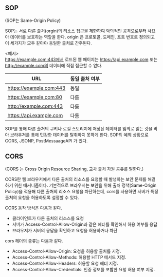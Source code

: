 ## SOP
(SOP는 Same-Origin Policy)

SOP는 서로 다른 출처(orgin)의 리소스 접근을 제한하여 악의적인 공격으로부터 사요아 데이터를 보호하는 역할을 한다. 
origin 은 프로토콜, 도메인, 포트 번호로 정의되고 이 세가지가 모두 같아야 동일한 출처로 간주된다. 

<예시> </br>
https://example.com:443에서 로드된 웹 페이지는 https://api.example.com 또는 http://example.com의 데이터에 직접 접근할 수 없다.

| URL                      | 동일 출처 여부 |
|--------------------------|----------------|
| https://example.com:443  | 동일           |
| https://example.com:80   | 다름           |
| http://example.com:443   | 다름           |
| https://api.example.com  | 다름           |



SOP를 통해 다른 출처의 쿠키나 로컬 스토리지에 저장된 데이터를 임의로 읽는 것을 막아 브라우저를 통해 민감한 데이터를 탈취하지 못하게 한다. 
SOP의 예외 상황으로 CORS, JSONP, PostMessaageAPI 가 있다. 


## CORS 
(CORS 는 Cross Origin Resource Sharing, 교차 출처 자원 공유를 말한다.) </br>

CORS란 웹 브라우저에서 다른 출처의 리소스를 요청할 때 발생하는 보안 문제를 해결하기 위한 매커니즘이다. 
기본적으로 브라우저는 보안을 위해 출처 정책(Same-Origin Policy)을 적용해 다른 출처의 리소스 요청을 차단하는데, 
cors를 사용하면 서버가 특정 출처의 요청을 허용하도록 설정할 수 있다. 

CORS 동작 방식은 다음과 같다. 
- 클라이언트가 다른 출처의 리소스를 요청 
- 서버가 Access-Control-Allow-Origin과 같은 헤더를 확인해서 허용 여부를 응답 
- 브라우저가 서버의 응답을 확인하고 요청을 허용하거나 차단

cors 헤더의 종류는 다음과 같다.
- Access-Control-Allow-Origin: 요청을 허용할 출처를 지정.
- Access-Control-Allow-Methods: 허용할 HTTP 메서드 지정.
- Access-Control-Allow-Headers: 허용할 요청 헤더 지정.
- Access-Control-Allow-Credentials: 인증 정보를 포함한 요청 허용 여부 지정.